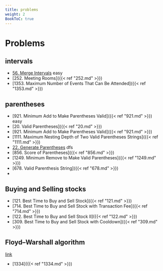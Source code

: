 ```yaml
---
title: problems
weight: 2
BookToC: true
---
```

# Problems

## intervals
- [56. Merge Intervals](56) easy
- [252. Meeting Rooms]({{< ref "252.md" >}}) 
- [1353. Maximum Number of Events That Can Be Attended]({{< ref "1353.md" >}})
## parentheses

- [921. Minimum Add to Make Parentheses Valid]({{< ref "921.md" >}}) easy
- [20. Valid Parentheses]({{< ref "20.md" >}})
- [921. Minimum Add to Make Parentheses Valid]({{< ref "921.md" >}})
- [1111. Maximum Nesting Depth of Two Valid Parentheses Strings]({{< ref "1111.md" >}})
- [22. Generate Parentheses](https://shuatiji.web.app/docs/bfs_dfs/22/) dfs
- [856. Score of Parentheses]({{< ref "856.md" >}})
- [1249. Minimum Remove to Make Valid Parentheses]({{< ref "1249.md" >}})
- [678. Valid Parenthesis String]({{< ref "678.md" >}})
- 
## Buying and Selling stocks

- [121. Best Time to Buy and Sell Stock]({{< ref "121.md" >}})
- [714. Best Time to Buy and Sell Stock with Transaction Fee]({{< ref "714.md" >}})
- [122. Best Time to Buy and Sell Stock II]({{< ref "122.md" >}})
- [309. Best Time to Buy and Sell Stock with Cooldown]({{< ref "309.md" >}})

## Floyd–Warshall algorithm
[link](https://en.wikipedia.org/wiki/Floyd%E2%80%93Warshall_algorithm)
- [1334]({{< ref "1334.md" >}})
